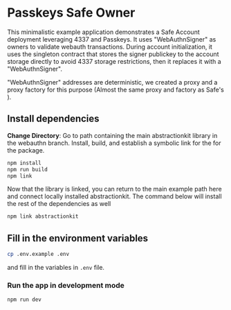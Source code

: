 # Passkeys Safe Owner

This minimalistic example application demonstrates a Safe Account deployment leveraging 4337 and Passkeys. It uses "WebAuthnSigner" as owners to validate webauth transactions. During account initialization, it uses the singleton contract that stores the signer publickey to the account storage directly to avoid 4337 storage restrictions, then it replaces it with a "WebAuthnSigner".

"WebAuthnSigner" addresses are deterministic, we created a proxy and a proxy factory for this purpose (Almost the same proxy and factory as Safe's ).

## Install dependencies

**Change Directory**: Go to path containing the main abstractionkit library in the webauthn branch.
Install, build, and establish a symbolic link for the for the package.

```bash
npm install 
npm run build
npm link
```

Now that the library is linked, you can return to the main example path here and connect locally installed abstractionkit. The command below will install the rest of the dependencies as well

```bash
npm link abstractionkit
```

## Fill in the environment variables

```bash
cp .env.example .env
```

and fill in the variables in `.env` file.

### Run the app in development mode

```bash
npm run dev
```